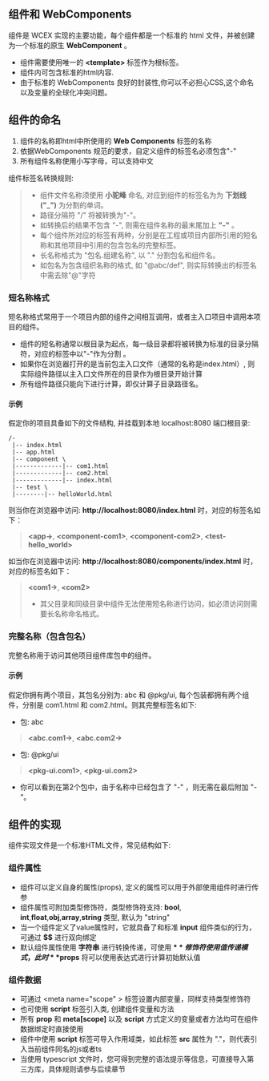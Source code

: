 <!--DESC: {icon:{name:"dashboard_customize",pkg:"mdi",type:"filled"},id:1} -->
## 组件和 WebComponents

组件是 WCEX 实现的主要功能，每个组件都是一个标准的 html 文件，并被创建为一个标准的原生 **WebComponent** 。
- 组件需要使用唯一的 **\<template\>** 标签作为根标签。
- 组件内可包含标准的html内容.
- 由于标准的 WebComponents 良好的封装性,你可以不必担心CSS,这个命名以及变量的全球化冲突问题。

## 组件的命名
1. 组件的名称即html中所使用的 **Web Components** 标签的名称
2. 依据WebComponents 规范的要求，自定义组件的标签名必须包含"-"
3. 所有组件名称使用小写字母，可以支持中文

组件标签名转换规则:
> - 组件文件名称须使用 **小驼峰** 命名, 对应到组件的标签名为为 **下划线("_")** 为分割的单词。
> - 路径分隔符 "/" 将被转换为"-"。
> - 如转换后的结果不包含 "-", 则需在组件名称的最末尾加上 **"-"** 。
> - 每个组件所对应的标签有两种，分别是在工程或项目内部所引用的短名称和其他项目中引用的包含包名的完整标签。
> - 长名称格式为 "包名.组建名称", 以 "." 分割包名和组件名。
> - 如包名为包含组织名称的格式, 如 "@abc/def", 则实际转换出的标签名中需去除"@"字符

### 短名称格式
短名称格式常用于一个项目内部的组件之间相互调用，或者主入口项目中调用本项目的组件。
- 组件的短名称通常以根目录为起点，每一级目录都将被转换为标准的目录分隔符，对应的标签中以"-"作为分割 。
- 如果你在浏览器打开的是当前包主入口文件（通常的名称是index.html）, 则实际组件路径以主入口文件所在的目录作为根目录开始计算
- 所有组件路径只能向下进行计算，即仅计算子目录路径名。

#### 示例
假定你的项目具备如下的文件结构, 并挂载到本地 localhost:8080 端口根目录:
```text
/-
 |-- index.html
 |-- app.html
 |-- component \
 |-------------|-- com1.html
 |-------------|-- com2.html
 |-------------|-- index.html
 |-- test \
 |--------|-- helloWorld.html 
```

则当你在浏览器中访问: __http://localhost:8080/index.html__ 时，对应的标签名如下：

> **\<app-\>**, **\<component-com1\>**, **\<component-com2\>**, **\<test-hello_world\>**

如当你在浏览器中访问: __http://localhost:8080/components/index.html__ 时，对应的标签名如下：

> **\<com1-\>**, **\<com2\>**
> - 其父目录和同级目录中组件无法使用短名称进行访问，如必须访问则需要长名称命名格式。

### 完整名称（包含包名）
完整名称用于访问其他项目组件库包中的组件。

#### 示例
假定你拥有两个项目，其包名分别为: abc 和 @pkg/ui, 每个包装都拥有两个组件，分别是 com1.html 和 com2.html。则其完整标签名如下:

- 包: abc
>  **\<abc.com1-\>**, **\<abc.com2-\>**

- 包: @pkg/ui
>  **\<pkg-ui.com1\>**, **\<pkg-ui.com2\>**

- 你可以看到在第2个包中，由于名称中已经包含了 "-" ，则无需在最后附加 "-"。

## 组件的实现
组件实现文件是一个标准HTML文件，常见结构如下:

<div><wcex-doc.com-playground files="['component/index.html','component/app.html','component/com.html','component/com.ts']"></wcex-doc.com-playground></div>

### 组件属性
- 组件可以定义自身的属性(props), 定义的属性可以用于外部使用组件时进行传参
- 组件属性可附加类型修饰符，类型修饰符支持: **bool**, **int**,**float**,**obj**,**array**,**string** 类型, 默认为 "string" 
- 当一个组件定义了value属性时，它就具备了和标准 __input__ 组件类似的行为，可通过 **$$** 进行双向绑定
- 默认组件属性使用 **字符串** 进行转换传递，可使用 **$** 修饰符使用值传递模式，此时 **$props** 将可以使用表达式进行计算初始默认值

### 组件数据
- 可通过 \<meta name="scope" \> 标签设置内部变量，同样支持类型修饰符
- 也可使用 **script** 标签引入类, 创建组件变量和方法
- 所有 **prop** 和 **meta[scope]** 以及 **script** 方式定义的变量或者方法均可在组件数据绑定时直接使用
- 组件中使用 **script** 标签可导入作用域类，如此标签 **src** 属性为 "."，则代表引入当前组件同名的js或者ts
- 当使用 typescript 文件时，您可得到完整的语法提示等信息，可直接导入第三方库，具体规则请参与后续章节
